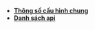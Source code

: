 - [**Thông số cấu hình chung**](OpenApi/1apitichhop.md)
- [**Danh sách api**](OpenApi/2danhsachapi.md)
